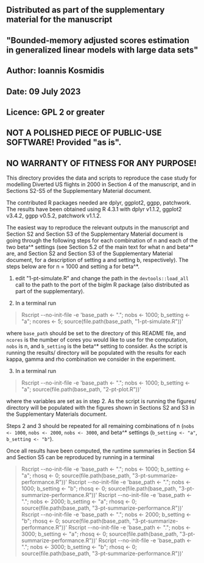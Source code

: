 ## Distributed as part of the supplementary material for the manuscript
## "Bounded-memory adjusted scores estimation in generalized linear models with large data sets"
##
## Author: Ioannis Kosmidis
## Date: 09 July 2023
## Licence: GPL 2 or greater
## NOT A POLISHED PIECE OF PUBLIC-USE SOFTWARE!  Provided "as is".
## NO WARRANTY OF FITNESS FOR ANY PURPOSE!

This directory provides the data and scripts to reproduce the case
study for modelling Diverted US flights in 2000 in Section 4 of the
manuscript, and in Sections S2-S5 of the Supplementary Material
document.


The contributed R packages needed are dplyr, ggplot2, ggpp,
patchwork. The results have been obtained using R 4.3.1 with dplyr
v1.1.2, ggplot2 v3.4.2, ggpp v0.5.2, patchwork v1.1.2.


The easiest way to reproduce the relevant outputs in the manuscript
and Section S2 and Section S3 of the Supplementary Material document
is going through the following steps for each combination of n and
each of the two beta^* settings (see Section 5.2 of the main text for
what n and beta^* are, and Section S2 and Section S3 of the
Supplementary Material document, for a description of setting a and
setting b, respectively). The steps below are for n = 1000 and setting
a for beta^*.

1. edit "1-pt-simulate.R" and change the path in the
   `devtools::load_all` call to the path to the port of the biglm R
   package (also distributed as part of the supplementary).


2. In a terminal run 

> Rscript --no-init-file -e 'base_path <- "."; nobs <- 1000; b_setting <- "a"; ncores <- 5; source(file.path(base_path, "1-pt-simulate.R"))'

  where `base_path` should be set to the directory of this README
  file, and `ncores` is the number of cores you would like to use for
  the computation, `nobs` is n, and `b_setting` is the beta^* setting
  to consider. As the script is running the results/ directory will be
  populated with the results for each kappa, gamma and rho combination
  we consider in the experiment.

3. In a terminal run

> Rscript --no-init-file -e 'base_path <- "."; nobs <- 1000; b_setting <- "a"; source(file.path(base_path, "2-pt-plot.R"))'

  where the variables are set as in step 2. As the script is running
  the figures/ directory will be populated with the figures shown in
  Sections S2 and S3 in the Supplementary Materials document.


Steps 2 and 3 should be repeated for all remaining combinations of n
(`nobs <- 1000`, `nobs <- 2000`, `nobs <- 3000`, and beta^* settings
(`b_setting <- "a"`, `b_setting <- "b"`).


Once all results have been computed, the runtime summaries in Section
S4 and Section S5 can be reproduced by running in a terminal

> Rscript --no-init-file -e 'base_path <- "."; nobs <- 1000; b_setting <- "a"; rhosq <- 0; source(file.path(base_path, "3-pt-summarize-performance.R"))'
> Rscript --no-init-file -e 'base_path <- "."; nobs <- 1000; b_setting <- "b"; rhosq <- 0; source(file.path(base_path, "3-pt-summarize-performance.R"))'
> Rscript --no-init-file -e 'base_path <- "."; nobs <- 2000; b_setting <- "a"; rhosq <- 0; source(file.path(base_path, "3-pt-summarize-performance.R"))'
> Rscript --no-init-file -e 'base_path <- "."; nobs <- 2000; b_setting <- "b"; rhosq <- 0; source(file.path(base_path, "3-pt-summarize-performance.R"))'
> Rscript --no-init-file -e 'base_path <- "."; nobs <- 3000; b_setting <- "a"; rhosq <- 0; source(file.path(base_path, "3-pt-summarize-performance.R"))'
> Rscript --no-init-file -e 'base_path <- "."; nobs <- 3000; b_setting <- "b"; rhosq <- 0; source(file.path(base_path, "3-pt-summarize-performance.R"))'
